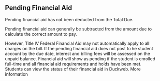 ## Pending Financial Aid

Pending financial aid has not been deducted from the Total Due. 

Pending financial aid can generally be subtracted from the amount due to calculate the correct amount to pay. 

However, Title IV Federal Financial Aid may not automatically apply to all charges on the bill. If the pending financial aid does not post to he student account by the due date, interest and billing fees will be assessed on the unpaid balance. Financial aid will show as pending if the student is enrolled full-time and all financial aid requirements and holds have been met. Students can view the status of their financial aid in Duckweb. More information


